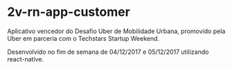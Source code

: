# 2v-rn-app-customer

Aplicativo vencedor do Desafio Uber de Mobilidade Urbana, promovido pela Uber em parceria com o Techstars Startup Weekend.

Desenvolvido no fim de semana de 04/12/2017 e 05/12/2017 utilizando react-native.
